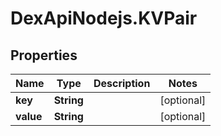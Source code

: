 # DexApiNodejs.KVPair

## Properties

Name | Type | Description | Notes
------------ | ------------- | ------------- | -------------
**key** | **String** |  | [optional] 
**value** | **String** |  | [optional] 


